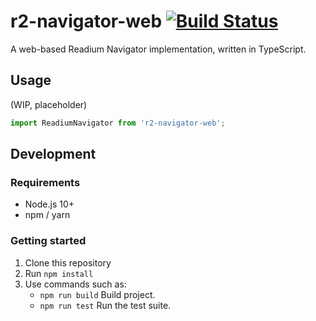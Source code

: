 # r2-navigator-web [![Build Status](https://travis-ci.com/evidentpoint/r2-navigator-web.svg?branch=master)](https://travis-ci.com/evidentpoint/r2-navigator-web)
A web-based Readium Navigator implementation, written in TypeScript.

## Usage
(WIP, placeholder)
```js
import ReadiumNavigator from 'r2-navigator-web';
```

## Development

### Requirements
- Node.js 10+
- npm / yarn

### Getting started

1. Clone this repository
2. Run `npm install`
3. Use commands such as:
    - `npm run build` Build project.
    - `npm run test` Run the test suite.
